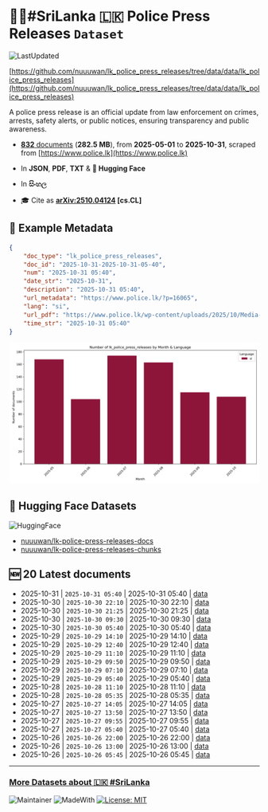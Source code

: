 # 👮‍♂️#SriLanka 🇱🇰 Police Press Releases `Dataset`

![LastUpdated](https://img.shields.io/badge/last_updated-2025--10--31_20:21:48-green)

[https://github.com/nuuuwan/lk_police_press_releases/tree/data/data/lk_police_press_releases](https://github.com/nuuuwan/lk_police_press_releases/tree/data/data/lk_police_press_releases)

A police press release is an official update from law enforcement on crimes, arrests, safety alerts, or public notices, ensuring transparency and public awareness.

- [**832** documents](https://github.com/nuuuwan/lk_police_press_releases/tree/data/data/lk_police_press_releases) (**282.5 MB**), from **2025-05-01** to **2025-10-31**, scraped from [https://www.police.lk](https://www.police.lk)

- In **JSON**, **PDF**, **TXT** & **🤗 Hugging Face**

- In **සිංහල**

- 🎓 Cite as **[arXiv:2510.04124](https://arxiv.org/abs/2510.04124) [cs.CL]**

## 📝 Example Metadata

```json
{
    "doc_type": "lk_police_press_releases",
    "doc_id": "2025-10-31-2025-10-31-05-40",
    "num": "2025-10-31 05:40",
    "date_str": "2025-10-31",
    "description": "2025-10-31 05:40",
    "url_metadata": "https://www.police.lk/?p=16065",
    "lang": "si",
    "url_pdf": "https://www.police.lk/wp-content/uploads/2025/10/Media-on-2025.10.31-at-0540-_compressed.pdf",
    "time_str": "2025-10-31 05:40"
}
```

![Chart](https://raw.githubusercontent.com/nuuuwan/lk_police_press_releases/refs/heads/data/data/lk_police_press_releases/docs_by_month_and_lang.png)

## 🤗 Hugging Face Datasets

![HuggingFace](https://img.shields.io/badge/-HuggingFace-FDEE21?style=for-the-badge&logo=HuggingFace)

- [nuuuwan/lk-police-press-releases-docs](https://huggingface.co/datasets/nuuuwan/lk-police-press-releases-docs)
- [nuuuwan/lk-police-press-releases-chunks](https://huggingface.co/datasets/nuuuwan/lk-police-press-releases-chunks)

## 🆕 20 Latest documents

- 2025-10-31 | `2025-10-31 05:40` | 2025-10-31 05:40 | [data](https://github.com/nuuuwan/lk_police_press_releases/tree/data/data/lk_police_press_releases/2020s/2025/2025-10-31-2025-10-31-05-40)
- 2025-10-30 | `2025-10-30 22:10` | 2025-10-30 22:10 | [data](https://github.com/nuuuwan/lk_police_press_releases/tree/data/data/lk_police_press_releases/2020s/2025/2025-10-30-2025-10-30-22-10)
- 2025-10-30 | `2025-10-30 21:25` | 2025-10-30 21:25 | [data](https://github.com/nuuuwan/lk_police_press_releases/tree/data/data/lk_police_press_releases/2020s/2025/2025-10-30-2025-10-30-21-25)
- 2025-10-30 | `2025-10-30 09:30` | 2025-10-30 09:30 | [data](https://github.com/nuuuwan/lk_police_press_releases/tree/data/data/lk_police_press_releases/2020s/2025/2025-10-30-2025-10-30-09-30)
- 2025-10-30 | `2025-10-30 05:40` | 2025-10-30 05:40 | [data](https://github.com/nuuuwan/lk_police_press_releases/tree/data/data/lk_police_press_releases/2020s/2025/2025-10-30-2025-10-30-05-40)
- 2025-10-29 | `2025-10-29 14:10` | 2025-10-29 14:10 | [data](https://github.com/nuuuwan/lk_police_press_releases/tree/data/data/lk_police_press_releases/2020s/2025/2025-10-29-2025-10-29-14-10)
- 2025-10-29 | `2025-10-29 12:40` | 2025-10-29 12:40 | [data](https://github.com/nuuuwan/lk_police_press_releases/tree/data/data/lk_police_press_releases/2020s/2025/2025-10-29-2025-10-29-12-40)
- 2025-10-29 | `2025-10-29 11:10` | 2025-10-29 11:10 | [data](https://github.com/nuuuwan/lk_police_press_releases/tree/data/data/lk_police_press_releases/2020s/2025/2025-10-29-2025-10-29-11-10)
- 2025-10-29 | `2025-10-29 09:50` | 2025-10-29 09:50 | [data](https://github.com/nuuuwan/lk_police_press_releases/tree/data/data/lk_police_press_releases/2020s/2025/2025-10-29-2025-10-29-09-50)
- 2025-10-29 | `2025-10-29 07:10` | 2025-10-29 07:10 | [data](https://github.com/nuuuwan/lk_police_press_releases/tree/data/data/lk_police_press_releases/2020s/2025/2025-10-29-2025-10-29-07-10)
- 2025-10-29 | `2025-10-29 05:40` | 2025-10-29 05:40 | [data](https://github.com/nuuuwan/lk_police_press_releases/tree/data/data/lk_police_press_releases/2020s/2025/2025-10-29-2025-10-29-05-40)
- 2025-10-28 | `2025-10-28 11:10` | 2025-10-28 11:10 | [data](https://github.com/nuuuwan/lk_police_press_releases/tree/data/data/lk_police_press_releases/2020s/2025/2025-10-28-2025-10-28-11-10)
- 2025-10-28 | `2025-10-28 05:35` | 2025-10-28 05:35 | [data](https://github.com/nuuuwan/lk_police_press_releases/tree/data/data/lk_police_press_releases/2020s/2025/2025-10-28-2025-10-28-05-35)
- 2025-10-27 | `2025-10-27 14:05` | 2025-10-27 14:05 | [data](https://github.com/nuuuwan/lk_police_press_releases/tree/data/data/lk_police_press_releases/2020s/2025/2025-10-27-2025-10-27-14-05)
- 2025-10-27 | `2025-10-27 13:50` | 2025-10-27 13:50 | [data](https://github.com/nuuuwan/lk_police_press_releases/tree/data/data/lk_police_press_releases/2020s/2025/2025-10-27-2025-10-27-13-50)
- 2025-10-27 | `2025-10-27 09:55` | 2025-10-27 09:55 | [data](https://github.com/nuuuwan/lk_police_press_releases/tree/data/data/lk_police_press_releases/2020s/2025/2025-10-27-2025-10-27-09-55)
- 2025-10-27 | `2025-10-27 05:40` | 2025-10-27 05:40 | [data](https://github.com/nuuuwan/lk_police_press_releases/tree/data/data/lk_police_press_releases/2020s/2025/2025-10-27-2025-10-27-05-40)
- 2025-10-26 | `2025-10-26 22:00` | 2025-10-26 22:00 | [data](https://github.com/nuuuwan/lk_police_press_releases/tree/data/data/lk_police_press_releases/2020s/2025/2025-10-26-2025-10-26-22-00)
- 2025-10-26 | `2025-10-26 13:00` | 2025-10-26 13:00 | [data](https://github.com/nuuuwan/lk_police_press_releases/tree/data/data/lk_police_press_releases/2020s/2025/2025-10-26-2025-10-26-13-00)
- 2025-10-26 | `2025-10-26 05:45` | 2025-10-26 05:45 | [data](https://github.com/nuuuwan/lk_police_press_releases/tree/data/data/lk_police_press_releases/2020s/2025/2025-10-26-2025-10-26-05-45)

---

### [More Datasets about 🇱🇰 #SriLanka](https://github.com/nuuuwan/lk_datasets)

![Maintainer](https://img.shields.io/badge/maintainer-nuuuwan-red)
![MadeWith](https://img.shields.io/badge/made_with-python-blue)
[![License: MIT](https://img.shields.io/badge/License-MIT-yellow.svg)](https://opensource.org/licenses/MIT)
